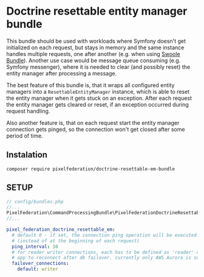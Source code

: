 # Doctrine resettable entity manager bundle

This bundle should be used with workloads where Symfony doesn't get initialized on each request, but stays in memory
and the same instance handles multiple requests, one after another (e.g. when using 
[Swoole Bundle](https://github.com/pixelfederation/swoole-bundle)).
Another use case would be message queue consuming (e.g. Symfony messenger), where it is needed
to clear (and possibly reset) the entity manager after processing a message. 

The best feature of this bundle is, that it wraps all configured entity managers 
into a `ResettableEntityManager` instance, which
is able to reset the entity manager when it gets stuck on an exception.
After each request the entity manager gets cleared or reset, if an exception occurred during request handling.

Also another feature is, that on each request start the entity manager connection gets pinged, so the connection
won't get closed after some period of time.

## Instalation

`composer require pixelfederation/doctrine-resettable-em-bundle`

## SETUP

```php
// config/bundles.php
//...
PixelFederation\CommandProcessingBundle\PixelFederationDoctrineResettableEmBundle::class => ['all' => true]
//...
```

```yaml
pixel_federation_doctrine_resettable_em:
  # default 0 - if set, the connection ping operation will be executed each X seconds 
  # (instead of at the beginning of each request) 
  ping_interval: 10 
  # for reader writer connections, each has to be defined as 'reader' or 'writer' to be able for the symfony
  # app to reconnect after db failover. currently only AWS Aurora is supported.
  failover_connections:  
    default: writer
```
